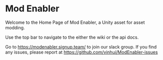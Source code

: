 # Mod Enabler


Welcome to the Home Page of Mod Enabler, a Unity asset for asset modding.

Use the top bar to navigate to the either the wiki or the api docs.

Go to https://modenabler.signup.team/ to join our slack group. If you find any issues, please report at https://github.com/vinhui/ModEnabler-issues